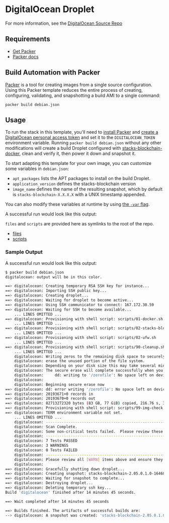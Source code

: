 # DigitalOcean Droplet

For more information, see the [DigitalOcean Source Repo](https://github.com/digitalocean/marketplace-partners)

## Requirements

- [Get Packer](https://www.packer.io/downloads.html)
- [Packer docs](https://www.packer.io/docs/index.html)

## Build Automation with Packer

[Packer](https://www.packer.io/intro) is a tool for creating images from a single source configuration. Using this Packer template reduces the entire process of creating, configuring, validating, and snapshotting a build AMI to a single command:

```
packer build debian.json
```

## Usage

To run the stack in this template, you'll need to [install Packer](https://www.packer.io/intro/getting-started/install.html) and [create a DigitalOcean personal access token](https://docs.digitalocean.com/reference/api/create-personal-access-token/) and set it to the `DIGITALOCEAN_TOKEN` environment variable. Running `packer build debian.json` without any other modifications will create a build Droplet configured with [stacks-blockchain-docker](https://github.com/stacks-network/stacks-blockchain-docker), clean and verify it, then power it down and snapshot it.

To start adapting this template for your own image, you can customize some variables in `debian.json`:

- `apt_packages` lists the APT packages to install on the build Droplet.
- `application_version` defines the stacks-blockchain version
- `image_name` defines the name of the resulting snapshot, which by default is `stacks-blockchain-X.X.X.X` with a UNIX timestamp appended.

You can also modify these variables at runtime by using [the `-var` flag](https://www.packer.io/docs/templates/legacy_json_templates/user-variables#setting-variables).

A successful run would look like this output:

`files` and `scripts` are provided here as symlinks to the root of the repo.

- [files](../../files)
- [scripts](../../scripts)

### Sample Output

A successful run would look like this output:

```bash
$ packer build debian.json
digitalocean: output will be in this color.

==> digitalocean: Creating temporary RSA SSH key for instance...
==> digitalocean: Importing SSH public key...
==> digitalocean: Creating droplet...
==> digitalocean: Waiting for droplet to become active...
==> digitalocean: Using SSH communicator to connect: 167.172.30.59
==> digitalocean: Waiting for SSH to become available...
    ... LINES OMITTED ...
==> digitalocean: Provisioning with shell script: scripts/01-docker.sh
    ... LINES OMITTED ...
==> digitalocean: Provisioning with shell script: scripts/02-stacks-blockchain.sh
    ... LINES OMITTED ...
==> digitalocean: Provisioning with shell script: scripts/02-ufw.sh
    ... LINES OMITTED ...
==> digitalocean: Provisioning with shell script: scripts/90-cleanup.sh
    ... LINES OMITTED ...
    digitalocean: Writing zeros to the remaining disk space to securely
    digitalocean: erase the unused portion of the file system.
    digitalocean: Depending on your disk size this may take several minutes.
    digitalocean: The secure erase will complete successfully when you see:
    digitalocean:     dd: writing to '/zerofile': No space left on device
    digitalocean:
    digitalocean: Beginning secure erase now
==> digitalocean: dd: error writing '/zerofile': No space left on device
==> digitalocean: 20193671+0 records in
==> digitalocean: 20193670+0 records out
==> digitalocean: 82713272320 bytes (83 GB, 77 GiB) copied, 216.76 s, 382 MB/s
==> digitalocean: Provisioning with shell script: scripts/99-img-check.sh
==> digitalocean: TERM environment variable not set.
    ... LINES OMITTED ...
    digitalocean: ---------------------------------------------------------------------------------------------------
    digitalocean: Scan Complete.
    digitalocean: Some non-critical tests failed.  Please review these items.
    digitalocean: ---------------------------------------------------------------------------------------------------
    digitalocean: 7 Tests PASSED
    digitalocean: 3 WARNINGS
    digitalocean: 0 Tests FAILED
    digitalocean: ---------------------------------------------------------------------------------------------------
    digitalocean: Please review all [WARN] items above and ensure they are intended or resolved.  If you do not have a specific requirement, we recommend resolving these items before image submission
    digitalocean:
==> digitalocean: Gracefully shutting down droplet...
==> digitalocean: Creating snapshot: stacks-blockchain-2.05.0.1.0-1646870774
==> digitalocean: Waiting for snapshot to complete...
==> digitalocean: Destroying droplet...
==> digitalocean: Deleting temporary ssh key...
Build 'digitalocean' finished after 14 minutes 45 seconds.

==> Wait completed after 14 minutes 45 seconds

==> Builds finished. The artifacts of successful builds are:
--> digitalocean: A snapshot was created: 'stacks-blockchain-2.05.0.1.0-1646870774' (ID: 103642716) in regions 'nyc3'
```
